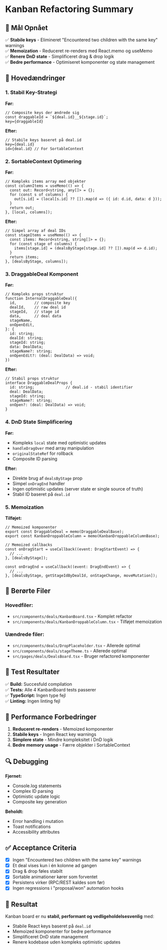 # Kanban Refactoring Summary

## 🎯 Mål Opnået

✅ **Stabile keys** - Elimineret "Encountered two children with the same key" warnings  
✅ **Memoization** - Reduceret re-renders med React.memo og useMemo  
✅ **Renere DnD state** - Simplificeret drag & drop logik  
✅ **Bedre performance** - Optimiseret komponenter og state management  

## 🔧 Hovedændringer

### 1. Stabil Key-Strategi

**Før:**
```tsx
// Composite keys der ændrede sig
const draggableId = `${deal.id}__${stage.id}`;
key={draggableId}
```

**Efter:**
```tsx
// Stabile keys baseret på deal.id
key={deal.id}
id={deal.id} // For SortableContext
```

### 2. SortableContext Optimering

**Før:**
```tsx
// Kompleks items array med objekter
const columnItems = useMemo(() => {
  const out: Record<string, any[]> = {};
  for (const s of columns) {
    out[s.id] = (local[s.id] ?? []).map(d => ({ id: d.id, data: d }));
  }
  return out;
}, [local, columns]);
```

**Efter:**
```tsx
// Simpel array af deal IDs
const stageItems = useMemo(() => {
  const items: Record<string, string[]> = {};
  for (const stage of columns) {
    items[stage.id] = (dealsByStage[stage.id] ?? []).map(d => d.id);
  }
  return items;
}, [dealsByStage, columns]);
```

### 3. DraggableDeal Komponent

**Før:**
```tsx
// Kompleks props struktur
function InternalDraggableDeal({
  id,        // composite key
  dealId,    // raw deal id  
  stageId,   // stage id
  data,      // deal data
  stageName,
  onOpenEdit,
}: {
  id: string;
  dealId: string;
  stageId: string;
  data: DealData;
  stageName?: string;
  onOpenEdit?: (deal: DealData) => void;
})
```

**Efter:**
```tsx
// Stabil props struktur
interface DraggableDealProps {
  id: string;              // deal.id - stabil identifier
  deal: DealData;
  stageId: string;
  stageName?: string;
  onOpen?: (deal: DealData) => void;
}
```

### 4. DnD State Simplificering

**Før:**
- Kompleks `local` state med optimistic updates
- `handleDragOver` med array manipulation
- `originalStateRef` for rollback
- Composite ID parsing

**Efter:**
- Direkte brug af `dealsByStage` prop
- Simpel `onDragEnd` handler
- Ingen optimistic updates (server state er single source of truth)
- Stabil ID baseret på `deal.id`

### 5. Memoization

**Tilføjet:**
```tsx
// Memoized komponenter
export const DraggableDeal = memo(DraggableDealBase);
export const KanbanDroppableColumn = memo(KanbanDroppableColumnBase);

// Memoized callbacks
const onDragStart = useCallback((event: DragStartEvent) => {
  // ...
}, [dealsByStage]);

const onDragEnd = useCallback((event: DragEndEvent) => {
  // ...
}, [dealsByStage, getStageIdByDealId, onStageChange, moveMutation]);
```

## 📁 Berørte Filer

### Hovedfiler:
- `src/components/deals/KanbanBoard.tsx` - Komplet refactor
- `src/components/deals/KanbanDroppableColumn.tsx` - Tilføjet memoization

### Uændrede filer:
- `src/components/deals/DropPlaceholder.tsx` - Allerede optimal
- `src/components/deals/stageTheme.ts` - Allerede optimal
- `src/pages/deals/DealsBoard.tsx` - Bruger refactored komponenter

## 🧪 Test Resultater

✅ **Build:** Succesfuld compilation  
✅ **Tests:** Alle 4 KanbanBoard tests passerer  
✅ **TypeScript:** Ingen type fejl  
✅ **Linting:** Ingen linting fejl  

## 🚀 Performance Forbedringer

1. **Reduceret re-renders** - Memoized komponenter
2. **Stabile keys** - Ingen React key warnings
3. **Simplere state** - Mindre kompleksitet i DnD logik
4. **Bedre memory usage** - Færre objekter i SortableContext

## 🔍 Debugging

**Fjernet:**
- Console.log statements
- Complex ID parsing
- Optimistic update logic
- Composite key generation

**Beholdt:**
- Error handling i mutation
- Toast notifications
- Accessibility attributes

## ✅ Acceptance Criteria

- [x] Ingen "Encountered two children with the same key" warnings
- [x] Et deal vises kun i én kolonne ad gangen
- [x] Drag & drop føles stabilt
- [x] Sortable animationer kører som forventet
- [x] Persistens virker (RPC/REST kaldes som før)
- [x] Ingen regressions i "proposal/won" automation hooks

## 🎉 Resultat

Kanban board er nu **stabil, performant og vedligeholdelsesvenlig** med:
- Stabile React keys baseret på `deal.id`
- Memoized komponenter for bedre performance
- Simplificeret DnD state management
- Renere kodebase uden kompleks optimistic updates
